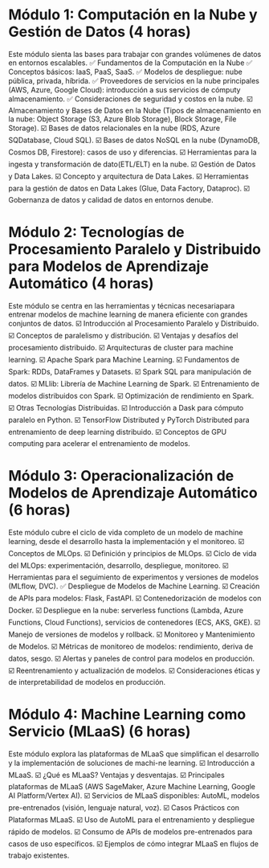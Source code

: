 # Módulo 1: Computación en la Nube y Gestión de Datos (4 horas)
Este módulo sienta las bases para trabajar con grandes volúmenes de datos en entornos escalables.
✅ Fundamentos de la Computación en la Nube
✅ Conceptos básicos: IaaS, PaaS, SaaS.
✅ Modelos de despliegue: nube pública, privada, híbrida.
✅ Proveedores de servicios en la nube principales (AWS, Azure, Google Cloud): introducción a sus servicios de cómputy almacenamiento.
✅ Consideraciones de seguridad y costos en la nube.
☑️ Almacenamiento y Bases de Datos en la Nube (Tipos de almacenamiento en la nube: Object Storage (S3, Azure Blob Storage), Block Storage, File Storage).
☑️ Bases de datos relacionales en la nube (RDS, Azure SQDatabase, Cloud SQL).
☑️ Bases de datos NoSQL en la nube (DynamoDB, Cosmos DB, Firestore): casos de uso y diferencias.
☑️ Herramientas para la ingesta y transformación de dato(ETL/ELT) en la nube.
☑️ Gestión de Datos y Data Lakes.
☑️ Concepto y arquitectura de Data Lakes.
☑️ Herramientas para la gestión de datos en Data Lakes (Glue, Data Factory, Dataproc).
☑️ Gobernanza de datos y calidad de datos en entornos denube.

# Módulo 2: Tecnologías de Procesamiento Paralelo y Distribuido para Modelos de Aprendizaje Automático (4 horas)
Este módulo se centra en las herramientas y técnicas necesariapara entrenar modelos de machine learning de manera eficiente con grandes conjuntos de datos.
☑️ Introducción al Procesamiento Paralelo y Distribuido.
☑️ Conceptos de paralelismo y distribución.
☑️ Ventajas y desafíos del procesamiento distribuido.
☑️ Arquitecturas de cluster para machine learning.
☑️ Apache Spark para Machine Learning.
☑️ Fundamentos de Spark: RDDs, DataFrames y Datasets.
☑️ Spark SQL para manipulación de datos.
☑️ MLlib: Librería de Machine Learning de Spark.
☑️ Entrenamiento de modelos distribuidos con Spark.
☑️ Optimización de rendimiento en Spark.
☑️ Otras Tecnologías Distribuidas.
☑️ Introducción a Dask para cómputo paralelo en Python.
☑️ TensorFlow Distributed y PyTorch Distributed para entrenamiento de deep learning distribuido.
☑️ Conceptos de GPU computing para acelerar el entrenamiento de modelos.

# Módulo 3: Operacionalización de Modelos de Aprendizaje Automático (6 horas)
Este módulo cubre el ciclo de vida completo de un modelo de machine learning, desde el desarrollo hasta la implementación y el monitoreo.
☑️ Conceptos de MLOps.
☑️ Definición y principios de MLOps.
☑️ Ciclo de vida del MLOps: experimentación, desarrollo, despliegue, monitoreo.
☑️ Herramientas para el seguimiento de experimentos y versiones de modelos (MLflow, DVC).
✅ Despliegue de Modelos de Machine Learning.
☑️ Creación de APIs para modelos: Flask, FastAPI.
☑️ Contenedorización de modelos con Docker.
☑️ Despliegue en la nube: serverless functions (Lambda, Azure Functions, Cloud Functions), servicios de contenedores (ECS, AKS, GKE).
☑️ Manejo de versiones de modelos y rollback.
☑️ Monitoreo y Mantenimiento de Modelos.
☑️ Métricas de monitoreo de modelos: rendimiento, deriva de datos, sesgo.
☑️ Alertas y paneles de control para modelos en producción.
☑️ Reentrenamiento y actualización de modelos.
☑️ Consideraciones éticas y de interpretabilidad de modelos en producción.

# Módulo 4: Machine Learning como Servicio (MLaaS) (6 horas)
Este módulo explora las plataformas de MLaaS que simplifican el desarrollo y la implementación de soluciones de machi-ne learning.
☑️ Introducción a MLaaS.
☑️ ¿Qué es MLaaS? Ventajas y desventajas.
☑️ Principales plataformas de MLaaS (AWS SageMaker, Azure Machine Learning, Google AI Platform/Vertex AI).
☑️ Servicios de MLaaS disponibles: AutoML, modelos pre-entrenados (visión, lenguaje natural, voz).
☑️ Casos Prácticos con Plataformas MLaaS.
☑️ Uso de AutoML para el entrenamiento y despliegue rápido de modelos.
☑️ Consumo de APIs de modelos pre-entrenados para casos de uso específicos.
☑️ Ejemplos de cómo integrar MLaaS en flujos de trabajo existentes.